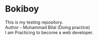 # Bokiboy
This is my testing repository. <br>
Author - Muhammad Bilal (Doing practice) <br>
I am Practicing to become a web developer.

